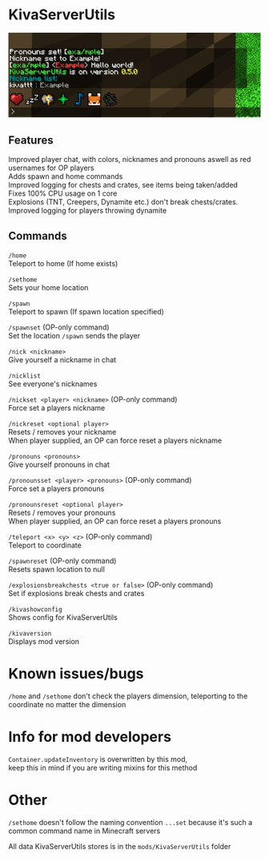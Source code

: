 # KivaServerUtils

![Example chat](images/chatexample.png)

## Features
Improved player chat, with colors, nicknames and pronouns aswell as red usernames for OP players\
Adds spawn and home commands\
Improved logging for chests and crates, see items being taken/added\
Fixes 100% CPU usage on 1 core\
Explosions (TNT, Creepers, Dynamite etc.) don't break chests/crates.\
Improved logging for players throwing dynamite

## Commands
`/home`\
Teleport to home (If home exists)

`/sethome`\
Sets your home location

`/spawn`\
Teleport to spawn (If spawn location specified)

`/spawnset` (OP-only command)\
Set the location `/spawn` sends the player

`/nick <nickname>`\
Give yourself a nickname in chat

`/nicklist`\
See everyone's nicknames

`/nickset <player> <nickname>` (OP-only command)\
Force set a players nickname

`/nickreset <optional player>`\
Resets / removes your nickname\
When player supplied, an OP can force reset a players nickname

`/pronouns <pronouns>`\
Give yourself pronouns in chat

`/pronounsset <player> <pronouns>` (OP-only command)\
Force set a players pronouns

`/pronounsreset <optional player>`\
Resets / removes your pronouns\
When player supplied, an OP can force reset a players pronouns

`/teleport <x> <y> <z>` (OP-only command)\
Teleport to coordinate

`/spawnreset` (OP-only command)\
Resets spawn location to null

`/explosionsbreakchests <true or false>` (OP-only command)\
Set if explosions break chests and crates

`/kivashowconfig`\
Shows config for KivaServerUtils

`/kivaversion`\
Displays mod version

# Known issues/bugs
`/home` and `/sethome` don't check the players dimension, teleporting to the coordinate no matter the dimension

# Info for mod developers
`Container.updateInventory` is overwritten by this mod,\
keep this in mind if you are writing mixins for this method

# Other
`/sethome` doesn't follow the naming convention `...set` because it's such a common command name in Minecraft servers

All data KivaServerUtils stores is in the `mods/KivaServerUtils` folder